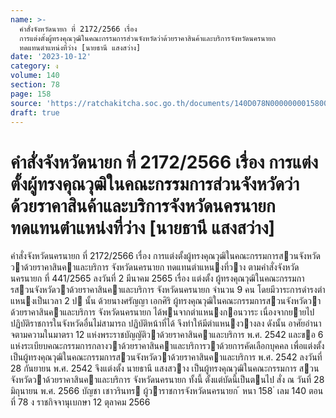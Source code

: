 ```yaml
---
name: >-
  คำสั่งจังหวัดนายก ที่ 2172/2566 เรื่อง
  การแต่งตั้งผู้ทรงคุณวุฒิในคณะกรรมการส่วนจังหวัดว่าด้วยราคาสินค้าและบริการจังหวัดนครนายก
  ทดแทนตำแหน่งที่ว่าง [นายธานี แสงสว่าง]
date: '2023-10-12'
category: ง
volume: 140
section: 78
page: 158
source: 'https://ratchakitcha.soc.go.th/documents/140D078N0000000015800.pdf'
draft: true
---
```


# คำสั่งจังหวัดนายก ที่ 2172/2566 เรื่อง การแต่งตั้งผู้ทรงคุณวุฒิในคณะกรรมการส่วนจังหวัดว่าด้วยราคาสินค้าและบริการจังหวัดนครนายก ทดแทนตำแหน่งที่ว่าง [นายธานี แสงสว่าง]

คําสั่งจังหวัดนครนายก ที่ 2172/2566 เรื่อง การแต่งตั้งผู้ทรงคุณวุฒิในคณะกรรมการสวนจังหวัดวาด้วยราคาสินคาและบริการ จังหวัดนครนายก ทดแทนตําแหนงที่วาง ตามคําสั่งจังหวัดนครนายก ที่ 441/2565 ลงวันที่ 2 มีนาคม 2565 เรื่อง แต่งตั้ง ผู้ทรงคุณวุฒิในคณะกรรมการสวนจังหวัดวาด้วยราคาสินคาและบริการ จังหวัดนครนายก จํานวน 9 คน โดยมีวาระการดํารงตําแหนงเป็นเวลา 2 ป นั้น ด้วยนางศรัญญา เอกศิริ ผู้ทรงคุณวุฒิในคณะกรรมการสวนจังหวัดวาด้วยราคาสินคาและบริการ จังหวัดนครนายก ได้พนจากตําแหนงกอนวาระ เนื่องจากยายไปปฏิบัติราชการในจังหวัดอื่นไม่สามารถ ปฏิบัติหน้าที่ได้ จึงทําให้มีตําแหนงวางลง ดังนั้น อาศัยอํานาจตามความในมาตรา 12 แห่งพระราชบัญญัติวาด้วยราคาสินคาและบริการ พ.ศ. 2542 และขอ 6 แห่งระเบียบคณะกรรมการกลางวาด้วยราคาสินคาและบริการวาด้วยการคัดเลือกบุคคล เพื่อแต่งตั้งเป็นผู้ทรงคุณวุฒิในคณะกรรมการสวนจังหวัดวาด้วยราคาสินคาและบริการ พ.ศ. 2542 ลงวันที่ 28 กันยายน พ.ศ. 2542 จึงแต่งตั้ง นายธานี แสงสวาง เป็นผู้ทรงคุณวุฒิในคณะกรรมการ สวนจังหวัดวาด้วยราคาสินคาและบริการ จังหวัดนครนายก ทั้งนี้ ตั้งแต่บัดนี้เป็นตนไป สั่ง ณ วันที่ 28 มิถุนายน พ.ศ. 2566 บัญชา เชาวรินทร ผู้วาราชการจังหวัดนครนายก ้ หนา 158 ่ เลม 140 ตอนที่ 78 ง ราชกิจจานุเบกษา 12 ตุลาคม 2566
